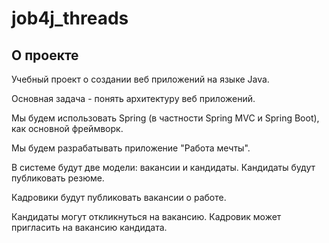 # job4j_threads

## О проекте

Учебный проект о создании веб приложений на языке Java.

Основная задача - понять архитектуру веб приложений.

Мы будем использовать Spring (в частности Spring MVC и Spring Boot), как основной фреймворк.

Мы будем разрабатывать приложение "Работа мечты".

В системе будут две модели: вакансии и кандидаты. Кандидаты будут публиковать резюме. 

Кадровики будут публиковать вакансии о работе.

Кандидаты могут откликнуться на вакансию. Кадровик может пригласить на вакансию кандидата.